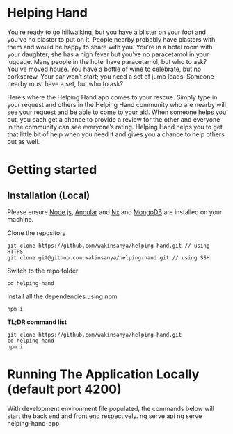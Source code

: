 # Helping Hand

You’re ready to go hillwalking, but you have a blister on your foot and you’ve no plaster to put on it. People nearby probably have plasters with them and would be happy to share with you. You’re in a hotel room with your daughter; she has a high fever but you’ve no paracetamol in your luggage. Many people in the hotel have paracetamol, but who to ask? You’ve moved house. You have a bottle of wine to celebrate, but no corkscrew. Your car won’t start; you need a set of jump leads. Someone nearby must have a set, but who to ask? 


Here’s where the Helping Hand app comes to your rescue. Simply type in your request and others in the Helping Hand community who are nearby will see your request and be able to come to your aid. When someone helps you out, you each get a chance to provide a review for the other and everyone in the community can see everyone’s rating. Helping Hand helps you to get that little bit of help when you need it and gives you a chance to help others out as well. 

# Getting started

## Installation (Local)

Please ensure [Node.js](https://nodejs.org/en/), [Angular](https://cli.angular.io/) and [Nx](https://www.npmjs.com/package/@nrwl/nx) and [MongoDB](https://www.mongodb.com/) are installed on your machine.

Clone the repository

    git clone https://github.com/wakinsanya/helping-hand.git // using HTTPS
    git clone git@github.com:wakinsanya/helping-hand.git // using SSH

Switch to the repo folder

    cd helping-hand

Install all the dependencies using npm

    npm i

**TL;DR command list**

    git clone https://github.com/wakinsanya/helping-hand.git
    cd helping-hand
    npm i 

# Running The Application Locally (default port 4200)
With development environment file populated, the commands below will start the back end and front end respectively.
     ng serve api
     ng serve helping-hand-app
